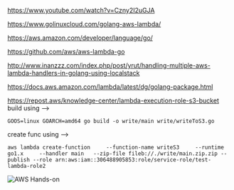https://www.youtube.com/watch?v=Czny2I2uGJA

https://www.golinuxcloud.com/golang-aws-lambda/

https://aws.amazon.com/developer/language/go/

https://github.com/aws/aws-lambda-go

http://www.inanzzz.com/index.php/post/yrut/handling-multiple-aws-lambda-handlers-in-golang-using-localstack

https://docs.aws.amazon.com/lambda/latest/dg/golang-package.html

https://repost.aws/knowledge-center/lambda-execution-role-s3-bucket
build using  --> 
```
GOOS=linux GOARCH=amd64 go build -o write/main write/writeToS3.go
```

create func using -->
```
aws lambda create-function     --function-name writeS3     --runtime go1.x     --handler main   --zip-file fileb://./write/main.zip.zip --publish --role arn:aws:iam::306488905853:role/service-role/test-lambda-role2
```
![AWS Hands-on](https://user-images.githubusercontent.com/45321392/230000330-d7426093-d032-4e38-a061-78c166c926c1.png)
